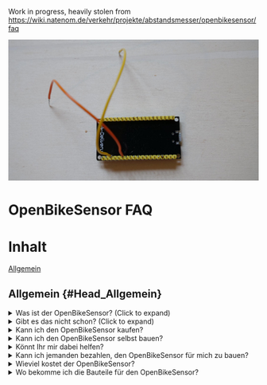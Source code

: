 Work in progress, heavily stolen from https://wiki.natenom.de/verkehr/projekte/abstandsmesser/openbikesensor/faq

![Logo](./images/image1.jpg) 

# OpenBikeSensor FAQ

# Inhalt
[Allgemein](#Head_Allgemein)

## Allgemein {#Head_Allgemein}
<details>
	<summary>Was ist der OpenBikeSensor? (Click to expand)</summary>
	Der OpenBikeSensor (ehemals RadmesserS) wird am Fahrrad befestigt und misst verschiedene Daten, wie z. B. den Abstand beim Überholtwerden, und speichert diese. Sowohl die Hardwarespezifikation als auch die verwendete Software sind frei verfügbar. Jeder Interessierte kann somit den OpenBikeSensor selbst bauen und nutzen.
</details>
<details>
	<summary>Gibt es das nicht schon? (Click to expand)</summary>
	Es gibt mehrere solcher Projekte; z. B. „Radmesser vom Tagesspiegel“, „Abstand messen“ aus Köln, FIXME, FIXME.
</details>
<details>
    <summary>Kann ich den OpenBikeSensor kaufen?</summary>
    Nein; ein Vertrieb ist nicht geplant. Du musst dir den OpenBikeSensor entweder selbst bauen oder jemanden dafür bezahlen, dass er ihn für dich baut.
</details>
<details>
	<summary>Kann ich den OpenBikeSensor selbst bauen?</summary>
Ja, wenn du die notwendigen technischen Fertigkeiten hast. Die Bauanleitung gibt es hier als PDF-Datei.
</details>
<details>
	<summary>Könnt Ihr mir dabei helfen?</summary>
Wir bekommen viele Anfragen, mit der Bitte, beim Bau des OpenBikeSensors zu unterstützen. Aktuell arbeiten nur wenige Menschen an dem Projekt OpenBikeSensor mit, ehrenamtlich und in ihrer Freizeit. Bitte habt Verständnis dafür, dass wir nur ausnahmsweise, wenn überhaupt, auf solche Anfragen eingehen können.
</details>
<details>
    <summary>Kann ich jemanden bezahlen, den OpenBikeSensor für mich zu bauen?</summary>
Ja; FIXME wer, vermittlung an Menschen, die das können?
</details>
<details>
    <summary>Wieviel kostet der OpenBikeSensor?</summary>
    30-40€ für die Bauteile, je nach Versandkosten.
    <5 € Material fürs Gehäuse
    + eventuelle Kosten fürs Druckenlassen des Gehäuses
    + eventuelle Kosten fürs Zusammenbauen lassen
</details>
<details>
    <summary>Wo bekomme ich die Bauteile für den OpenBikeSensor?</summary>
    Gehäuse drucken lassen in Makerspaces?
    FIXME
</details>


